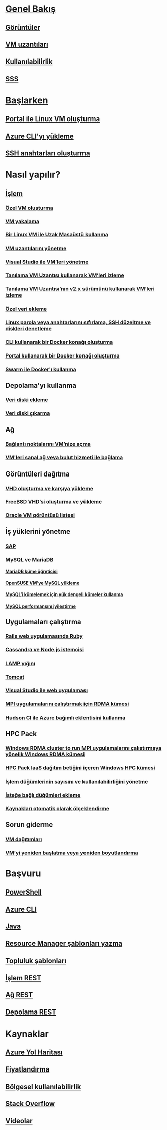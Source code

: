 # [Genel Bakış](../overview.md)
## [Görüntüler](about-images.md)
## [VM uzantıları](agents-and-extensions.md)
## [Kullanılabilirlik](configure-availability.md)
## [SSS](faq.md)

# [Başlarken](../opensource-links.md)
## [Portal ile Linux VM oluşturma](createportal.md)
## [Azure CLI'yı yükleme](../../../cli-install-nodejs.md)
## [SSH anahtarları oluşturma](../mac-create-ssh-keys.md)

# Nasıl yapılır?
## [İşlem](../intro-on-azure.md)
### [Özel VM oluşturma](create-custom.md)
### [VM yakalama](capture-image.md)
### [Bir Linux VM ile Uzak Masaüstü kullanma](remote-desktop.md)
### [VM uzantılarını yönetme](manage-extensions.md)
### [Visual Studio ile VM’leri yönetme](manage-visual-studio.md)
### [Tanılama VM Uzantısı kullanarak VM’leri izleme](../diagnostic-extension.md)
### [Tanılama VM Uzantısı’nın v2.x sürümünü kullanarak VM’leri izleme](diagnostic-extension-v2.md)
### [Özel veri ekleme](inject-custom-data.md)
### [Linux parola veya anahtarlarını sıfırlama, SSH düzeltme ve diskleri denetleme](reset-access.md)
### [CLI kullanarak bir Docker konağı oluşturma](cli-use-docker.md)
### [Portal kullanarak bir Docker konağı oluşturma](portal-use-docker.md)
### [Swarm ile Docker'ı kullanma](../../virtual-machines-linux-docker-swarm.md)

## Depolama'yı kullanma
### [Veri diski ekleme](attach-disk.md)
### [Veri diski çıkarma](detach-disk.md)

## Ağ
### [Bağlantı noktalarını VM’nize açma](setup-endpoints.md)
### [VM'leri sanal ağ veya bulut hizmeti ile bağlama](connect-vms.md)

## Görüntüleri dağıtma
### [VHD oluşturma ve karşıya yükleme](create-upload-vhd.md)
### [FreeBSD VHD’si oluşturma ve yükleme](freebsd-create-upload-vhd.md)
### [Oracle VM görüntüsü listesi](oracle-images.md)

## İş yüklerini yönetme
### [SAP](sap-get-started.md)
### MySQL ve MariaDB
#### [MariaDB küme öğreticisi](mariadb-mysql-cluster.md)
#### [OpenSUSE VM’ye MySQL yükleme](mysql-on-opensuse.md)
#### [MySQL’i kümelemek için yük dengeli kümeler kullanma](mysql-cluster.md)
#### [MySQL performansını iyileştirme](optimize-mysql.md)

## Uygulamaları çalıştırma
### [Rails web uygulamasında Ruby](virtual-machines-linux-classic-ruby-rails-web-app.md)
### [Cassandra ve Node.js istemcisi](cassandra-nodejs.md)
### [LAMP yığını](lamp-script.md)
### [Tomcat](setup-tomcat.md)
### [Visual Studio ile web uygulaması](web-app-visual-studio.md)
### [MPI uygulamalarını çalıştırmak için RDMA kümesi](rdma-cluster.md)
### [Hudson CI ile Azure bağımlı eklentisini kullanma](../../virtual-machines-azure-slave-plugin-for-hudson.md)


## HPC Pack
### [Windows RDMA cluster to run MPI uygulamalarını çalıştırmaya yönelik Windows RDMA kümesi](hpcpack-cluster.md)
### [HPC Pack IaaS dağıtım betiğini içeren Windows HPC kümesi](hpcpack-cluster-starccm.md)
### [İşlem düğümlerinin sayısını ve kullanılabilirliğini yönetme](hpcpack-cluster-powershell-script.md)
### [İsteğe bağlı düğümleri ekleme](hpcpack-cluster-openfoam.md)
### [Kaynakları otomatik olarak ölçeklendirme](hpcpack-cluster-namd.md)

## Sorun giderme
### [VM dağıtımları](troubleshoot-deployment-new-vm.md)
### [VM’yi yeniden başlatma veya yeniden boyutlandırma](restart-resize-error-troubleshooting.md)

# Başvuru
## [PowerShell](/powershell/azure/overview)
## [Azure CLI](/cli/azure/vm)
## [Java](/java/api)
## [Resource Manager şablonları yazma](../../../azure-resource-manager/resource-group-authoring-templates.md?toc=%2fazure%2fvirtual-machines%2flinux%2ftoc.json)
## [Topluluk şablonları](https://azure.microsoft.com/documentation/templates)
## [İşlem REST](/rest/api/compute)
## [Ağ REST](/rest/api)
## [Depolama REST](/rest/api/storageservices)


# Kaynaklar
## [Azure Yol Haritası](https://azure.microsoft.com/roadmap/)
## [Fiyatlandırma](https://azure.microsoft.com/pricing/details/virtual-machines/#Linux)
## [Bölgesel kullanılabilirlik](https://azure.microsoft.com/regions/services)
## [Stack Overflow](http://stackoverflow.com/questions/tagged/azure-virtual-machine)
## [Videolar](https://azure.microsoft.com/documentation/videos/index/?services=virtual-machines)
